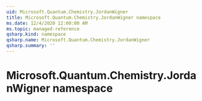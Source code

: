 ```yaml
---
uid: Microsoft.Quantum.Chemistry.JordanWigner
title: Microsoft.Quantum.Chemistry.JordanWigner namespace
ms.date: 12/4/2020 12:00:00 AM
ms.topic: managed-reference
qsharp.kind: namespace
qsharp.name: Microsoft.Quantum.Chemistry.JordanWigner
qsharp.summary: ''
---
```


# Microsoft.Quantum.Chemistry.JordanWigner namespace



